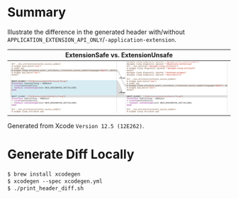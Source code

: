# Summary
Illustrate the difference in the generated header with/without `APPLICATION_EXTENSION_API_ONLY`/`-application-extension`.

|ExtensionSafe vs. ExtensionUnsafe|
|---|
|![](images/header_diff.png)|

Generated from Xcode `Version 12.5 (12E262)`.

# Generate Diff Locally

```
$ brew install xcodegen
$ xcodegen --spec xcodegen.yml
$ ./print_header_diff.sh
```
